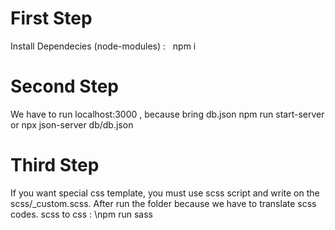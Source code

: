 # First Step

Install Dependecies (node-modules) : 
&nbsp;&nbsp;npm i 

# Second Step

We have to run localhost:3000 , because bring db.json
npm run start-server or npx json-server db/db.json

# Third Step

If you want special css template, you must use scss script and write on the scss/_custom.scss.
After run the folder because we have to translate scss codes.
scss to css : 
\npm run sass 
